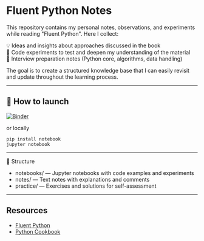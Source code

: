 # Fluent Python Notes

This repository contains my personal notes, observations, and experiments while reading "Fluent Python".
Here I collect:

💡 Ideas and insights about approaches discussed in the book  
🧪 Code experiments to test and deepen my understanding of the material  
📓 Interview preparation notes (Python core, algorithms, data handling)  

The goal is to create a structured knowledge base that I can easily revisit and update throughout the learning process.

-----

## 🚀 How to launch
[![Binder](https://mybinder.org/badge_logo.svg)](https://mybinder.org/v2/gh/Hexxie/FluentPythonNotes/HEAD)

or locally 

```
pip install notebook
jupyter notebook
```

------

📂 Structure

- notebooks/ — Jupyter notebooks with code examples and experiments
- notes/ — Text notes with explanations and comments
- practice/ — Exercises and solutions for self-assessment

-----

## Resources

- [Fluent Python](https://learning.oreilly.com/library/view/fluent-python-2nd)
- [Python Cookbook](https://learning.oreilly.com/library/view/python-cookbook-3rd)
